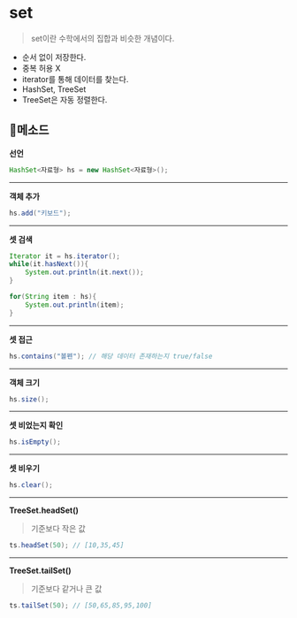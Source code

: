# set
> set이란 수학에서의 집합과 비슷한 개념이다.
- 순서 없이 저장한다.
- 중복 허용 X
- iterator를 통해 데이터를 찾는다.
- HashSet, TreeSet
- TreeSet은 자동 정렬한다.

## 👊메소드
**선언**
```java
HashSet<자료형> hs = new HashSet<자료형>();
```
<hr />

**객체 추가**
```java
hs.add("키보드");
```
<hr />

**셋 검색**
```java
Iterator it = hs.iterator();
while(it.hasNext()){
	System.out.println(it.next());
}
```
```java
for(String item : hs){
	System.out.println(item);
}
```
<hr />

**셋 접근**
```java
hs.contains("볼펜"); // 해당 데이터 존재하는지 true/false
```
<hr />


**객체 크기**
```java
hs.size(); 
```
<hr />

**셋 비었는지 확인**
```java
hs.isEmpty(); 
```
<hr />

**셋 비우기**
```java
hs.clear(); 
```
<hr />

**TreeSet.headSet()**
> 기준보다 작은 값
```java
ts.headSet(50); // [10,35,45]
```
<hr />

**TreeSet.tailSet()**
> 기준보다 같거나 큰 값
```java
ts.tailSet(50); // [50,65,85,95,100]
```